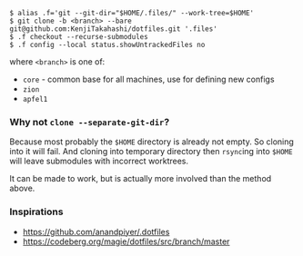 ```fish
$ alias .f='git --git-dir="$HOME/.files/" --work-tree=$HOME'
$ git clone -b <branch> --bare git@github.com:KenjiTakahashi/dotfiles.git '.files'
$ .f checkout --recurse-submodules
$ .f config --local status.showUntrackedFiles no
```

where `<branch>` is one of:
* `core` - common base for all machines, use for defining new configs
* `zion`
* `apfel1`

### Why not `clone --separate-git-dir`?

Because most probably the `$HOME` directory is already not empty. So cloning into it will fail.
And cloning into temporary directory then `rsync`ing into `$HOME` will leave submodules with incorrect worktrees.

It can be made to work, but is actually more involved than the method above.

### Inspirations

* https://github.com/anandpiyer/.dotfiles
* https://codeberg.org/magie/dotfiles/src/branch/master
